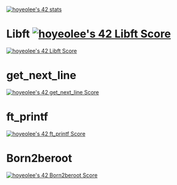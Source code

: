 [![hoyeolee's 42 stats](https://badge42.vercel.app/api/v2/cl1na3e32003509ml3viy5900/stats?cursusId=21&coalitionId=86)](https://github.com/JaeSeoKim/badge42)

# Libft  [![hoyeolee's 42 Libft Score](https://badge42.vercel.app/api/v2/cl1na3e32003509ml3viy5900/project/2401175)](https://github.com/JaeSeoKim/badge42)

[![hoyeolee's 42 Libft Score](https://badge42.vercel.app/api/v2/cl1na3e32003509ml3viy5900/project/2401175)](https://github.com/JaeSeoKim/badge42)

# get_next_line

[![hoyeolee's 42 get_next_line Score](https://badge42.vercel.app/api/v2/cl1na3e32003509ml3viy5900/project/2491870)](https://github.com/JaeSeoKim/badge42)

# ft_printf

[![hoyeolee's 42 ft_printf Score](https://badge42.vercel.app/api/v2/cl1na3e32003509ml3viy5900/project/2496797)](https://github.com/JaeSeoKim/badge42)

# Born2beroot

[![hoyeolee's 42 Born2beroot Score](https://badge42.vercel.app/api/v2/cl1na3e32003509ml3viy5900/project/2571017)](https://github.com/JaeSeoKim/badge42)
